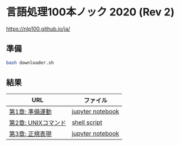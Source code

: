 # 言語処理100本ノック 2020 (Rev 2)

https://nlp100.github.io/ja/

## 準備
```bash
bash downloader.sh
```

## 結果

| URL | ファイル |
| --  | --      |
|[第1章: 準備運動](https://nlp100.github.io/ja/ch01.html)| [jupyter notebook](chapter01.ipynb) |
|[第2章: UNIXコマンド](https://nlp100.github.io/ja/ch02.html)| [shell script](chapter02.sh) |
|[第3章: 正規表現](https://nlp100.github.io/ja/ch03.html)| [jupyter notebook](chapter03.ipynb) |
